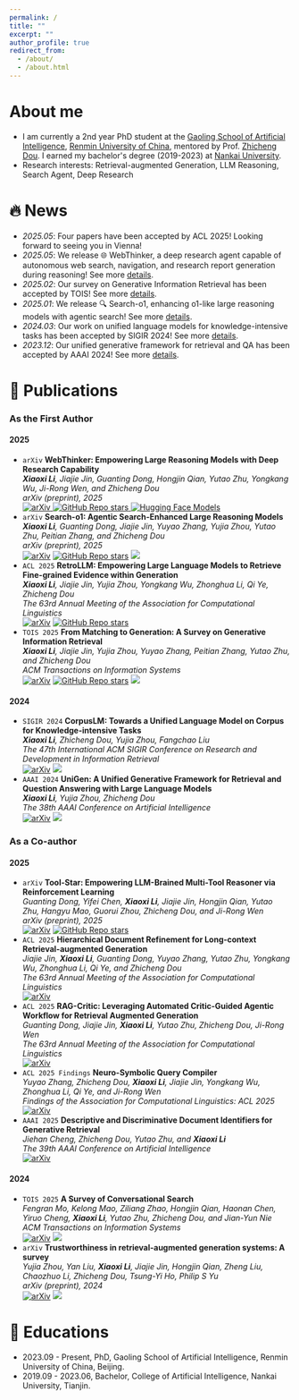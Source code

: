 ```yaml
---
permalink: /
title: ""
excerpt: ""
author_profile: true
redirect_from: 
  - /about/
  - /about.html
---
```


<span class='anchor' id='about-me'></span>
# About me
- I am currently a 2nd year PhD student at the [Gaoling School of Artificial Intelligence](https://ai.ruc.edu.cn/), [Renmin University of China](https://www.ruc.edu.cn/), mentored by Prof. [Zhicheng Dou](http://playbigdata.ruc.edu.cn/dou). I earned my bachelor's degree (2019-2023) at [Nankai University](https://www.nankai.edu.cn/).
- Research interests: Retrieval-augmented Generation, LLM Reasoning, Search Agent, Deep Research

<!-- <a href='https://scholar.google.com/citations?user=XDljV4YAAAAJ'><img src="https://img.shields.io/endpoint?logo=Google%20Scholar&url=https%3A%2F%2Fcdn.jsdelivr.net%2Fgh%2Fxiaoxi-li1%2Fxiaoxi-li1.github.io%40google-scholar-stats%2Fgs_data_shieldsio.json&labelColor=f6f6f6&color=9cf&style=flat&label=citations"></a> -->


# 🔥 News
- *2025.05*: Four papers have been accepted by ACL 2025! Looking forward to seeing you in Vienna!
- *2025.05*: We release 🌐 WebThinker, a deep research agent capable of autonomous web search, navigation, and research report generation during reasoning! See more [details](https://arxiv.org/abs/2504.21776).
- *2025.02*: Our survey on Generative Information Retrieval has been accepted by TOIS! See more [details](https://arxiv.org/abs/2404.14851).
- *2025.01*: We release 🔍 Search-o1, enhancing o1-like large reasoning models with agentic search! See more [details](https://arxiv.org/abs/2501.05366).
- *2024.03*: Our work on unified language models for knowledge-intensive tasks has been accepted by SIGIR 2024! See more [details](https://arxiv.org/abs/2404.14851).
- *2023.12*: Our unified generative framework for retrieval and QA has been accepted by AAAI 2024! See more [details](https://ojs.aaai.org/index.php/AAAI/article/download/28714/29380).


# 📝 Publications
<!-- \* for corresponding author. -->

### As the First Author

#### 2025
- ``arXiv`` **WebThinker: Empowering Large Reasoning Models with Deep Research Capability**  
  ***Xiaoxi Li**, Jiajie Jin, Guanting Dong, Hongjin Qian, Yutao Zhu, Yongkang Wu, Ji-Rong Wen, and Zhicheng Dou*
  <br>_arXiv (preprint), 2025_
  <br><a href="https://arxiv.org/abs/2504.21776"><img alt="arXiv" src="https://img.shields.io/badge/Paper-ffffff?logo=arxiv&logoColor=red"> <img alt="GitHub Repo stars" src="https://img.shields.io/github/stars/RUC-NLPIR/WebThinker?style=flat&logo=github&logoColor=black&labelColor=ffffff&color=ffffff&label=Stars"> <a href="https://huggingface.co/collections/lixiaoxi45/webthinker-6812d5fd1287ee53d68f0557"><img alt="Hugging Face Models" src="https://img.shields.io/badge/🤗_Models-ffffff"></a>
- ``arXiv`` **Search-o1: Agentic Search-Enhanced Large Reasoning Models**  
  ***Xiaoxi Li**, Guanting Dong, Jiajie Jin, Yuyao Zhang, Yujia Zhou, Yutao Zhu, Peitian Zhang, and Zhicheng Dou*
  <br>_arXiv (preprint), 2025_
  <br><a href="https://arxiv.org/abs/2504.21776"><img alt="arXiv" src="https://img.shields.io/badge/Paper-ffffff?logo=arxiv&logoColor=red"></a> <a href="https://github.com/sunnynexus/Search-o1"><img alt="GitHub Repo stars" src="https://img.shields.io/github/stars/sunnynexus/Search-o1?style=flat&logo=github&logoColor=black&labelColor=ffffff&color=ffffff&label=Stars"></a> <a href='https://scholar.google.com/scholar?oi=bibs&hl=en&cites=283590861766656057'><img src="https://img.shields.io/badge/Citations-37-9cf?logo=Google%20Scholar&style=flat&labelColor=ffffff&color=ffffff"></a>
- ``ACL 2025`` **RetroLLM: Empowering Large Language Models to Retrieve Fine-grained Evidence within Generation**  
  ***Xiaoxi Li**, Jiajie Jin, Yujia Zhou, Yongkang Wu, Zhonghua Li, Qi Ye, Zhicheng Dou*
  <br>_The 63rd Annual Meeting of the Association for Computational Linguistics_
  <br><a href="https://arxiv.org/abs/2412.11919"><img alt="arXiv" src="https://img.shields.io/badge/Paper-ffffff?logo=arxiv&logoColor=red"></a> <a href="https://github.com/sunnynexus/RetroLLM"><img alt="GitHub Repo stars" src="https://img.shields.io/github/stars/sunnynexus/RetroLLM?style=flat&logo=github&logoColor=black&labelColor=ffffff&color=ffffff&label=Stars"></a>
- ``TOIS 2025`` **From Matching to Generation: A Survey on Generative Information Retrieval**  
  ***Xiaoxi Li**, Jiajie Jin, Yujia Zhou, Yuyao Zhang, Peitian Zhang, Yutao Zhu, and Zhicheng Dou*
  <br>_ACM Transactions on Information Systems_
  <br><a href="https://arxiv.org/pdf/2404.14851.pdf"><img alt="arXiv" src="https://img.shields.io/badge/Paper-ffffff?logo=arxiv&logoColor=red"></a> <a href="https://github.com/RUC-NLPIR/GenIR-Survey"><img alt="GitHub Repo stars" src="https://img.shields.io/github/stars/RUC-NLPIR/GenIR-Survey?style=flat&logo=github&logoColor=black&labelColor=ffffff&color=ffffff&label=Stars"></a> <a href='https://scholar.google.com/scholar?oi=bibs&hl=en&cites=1433442328918110034'><img src="https://img.shields.io/badge/Citations-67-9cf?logo=Google%20Scholar&style=flat&labelColor=ffffff&color=ffffff"></a>

<!-- - ``arXiv`` [WebThinker: Empowering Large Reasoning Models with Deep Research Capability](https://arxiv.org/abs/2504.21776), **Xiaoxi Li**, Jiajie Jin, Guanting Dong, Hongjin Qian, Yutao Zhu, Yongkang Wu, Ji-Rong Wen, and Zhicheng Dou. <a href="https://github.com/RUC-NLPIR/WebThinker"><img alt="GitHub Repo stars" src="https://img.shields.io/github/stars/RUC-NLPIR/WebThinker?style=flat&logo=github&logoColor=black&labelColor=ffffff&color=ffffff&label=Stars"></a>
- ``arXiv`` [Search-o1: Agentic Search-Enhanced Large Reasoning Models](https://arxiv.org/abs/2501.05366), **Xiaoxi Li**, Guanting Dong, Jiajie Jin, Yuyao Zhang, Yujia Zhou, Yutao Zhu, Peitian Zhang, and Zhicheng Dou. <a href="https://github.com/sunnynexus/Search-o1"><img alt="GitHub Repo stars" src="https://img.shields.io/github/stars/sunnynexus/Search-o1?style=flat&logo=github&logoColor=black&labelColor=ffffff&color=ffffff&label=Stars"></a> <a href='https://scholar.google.com/scholar?oi=bibs&hl=en&cites=283590861766656057'><img src="https://img.shields.io/badge/Citations-37-9cf?logo=Google%20Scholar&style=flat&labelColor=ffffff&color=ffffff"></a> -->
<!-- - ``ACL 2025`` [RetroLLM: Empowering Large Language Models to Retrieve Fine-grained Evidence within Generation](https://arxiv.org/abs/2412.11919), **Xiaoxi Li**, Jiajie Jin, Yujia Zhou, Yongkang Wu, Zhonghua Li, Qi Ye, Zhicheng Dou. <a href="https://github.com/sunnynexus/RetroLLM"><img alt="GitHub Repo stars" src="https://img.shields.io/github/stars/sunnynexus/RetroLLM?style=flat&logo=github&logoColor=black&labelColor=ffffff&color=ffffff&label=Stars"></a>
- ``TOIS 2025`` [From Matching to Generation: A Survey on Generative Information Retrieval](https://arxiv.org/pdf/2404.14851.pdf), **Xiaoxi Li**, Jiajie Jin, Yujia Zhou, Yuyao Zhang, Peitian Zhang, Yutao Zhu, and Zhicheng Dou. <a href="https://github.com/RUC-NLPIR/GenIR-Survey"><img alt="GitHub Repo stars" src="https://img.shields.io/github/stars/RUC-NLPIR/GenIR-Survey?style=flat&logo=github&logoColor=black&labelColor=ffffff&color=ffffff&label=Stars"></a> <a href='https://scholar.google.com/scholar?oi=bibs&hl=en&cites=1433442328918110034'><img src="https://img.shields.io/badge/Citations-67-9cf?logo=Google%20Scholar&style=flat&labelColor=ffffff&color=ffffff"></a> -->

#### 2024
- ``SIGIR 2024`` **CorpusLM: Towards a Unified Language Model on Corpus for Knowledge-intensive Tasks**  
  ***Xiaoxi Li**, Zhicheng Dou, Yujia Zhou, Fangchao Liu*
  <br>_The 47th International ACM SIGIR Conference on Research and Development in Information Retrieval_
  <br><a href="https://dl.acm.org/doi/abs/10.1145/3626772.3657778"><img alt="arXiv" src="https://img.shields.io/badge/Paper-ffffff?logo=arxiv&logoColor=red"></a> <a href='https://scholar.google.com/scholar?oi=bibs&hl=en&cites=15744127386164548655,16522243399981860431'><img src="https://img.shields.io/badge/Citations-20-9cf?logo=Google%20Scholar&style=flat&labelColor=ffffff&color=ffffff"></a>
- ``AAAI 2024`` **UniGen: A Unified Generative Framework for Retrieval and Question Answering with Large Language Models**  
  ***Xiaoxi Li**, Yujia Zhou, Zhicheng Dou*
  <br>_The 38th AAAI Conference on Artificial Intelligence_
  <br><a href="https://ojs.aaai.org/index.php/AAAI/article/download/28714/29380"><img alt="arXiv" src="https://img.shields.io/badge/Paper-ffffff?logo=arxiv&logoColor=red"></a> <a href='https://scholar.google.com/scholar?oi=bibs&hl=en&cites=5058310051629328060'><img src="https://img.shields.io/badge/Citations-28-9cf?logo=Google%20Scholar&style=flat&labelColor=ffffff&color=ffffff"></a>

### As a Co-author

#### 2025
- ``arXiv`` **Tool-Star: Empowering LLM-Brained Multi-Tool Reasoner via Reinforcement Learning**  
  *Guanting Dong, Yifei Chen, **Xiaoxi Li**, Jiajie Jin, Hongjin Qian, Yutao Zhu, Hangyu Mao, Guorui Zhou, Zhicheng Dou, and Ji-Rong Wen*
  <br>_arXiv (preprint), 2025_
  <br><a href="https://arxiv.org/abs/2505.16410"><img alt="arXiv" src="https://img.shields.io/badge/Paper-ffffff?logo=arxiv&logoColor=red"></a> <a href="https://github.com/dongguanting/Tool-Star"><img alt="GitHub Repo stars" src="https://img.shields.io/github/stars/dongguanting/Tool-Star?style=flat&logo=github&logoColor=black&labelColor=ffffff&color=ffffff&label=Stars"></a>
- ``ACL 2025`` **Hierarchical Document Refinement for Long-context Retrieval-augmented Generation**  
  *Jiajie Jin, **Xiaoxi Li**, Guanting Dong, Yuyao Zhang, Yutao Zhu, Yongkang Wu, Zhonghua Li, Qi Ye, and Zhicheng Dou*
  <br>_The 63rd Annual Meeting of the Association for Computational Linguistics_
  <br><a href="https://arxiv.org/abs/2505.10413"><img alt="arXiv" src="https://img.shields.io/badge/Paper-ffffff?logo=arxiv&logoColor=red"></a>
- ``ACL 2025`` **RAG-Critic: Leveraging Automated Critic-Guided Agentic Workflow for Retrieval Augmented Generation**  
  *Guanting Dong, Jiajie Jin, **Xiaoxi Li**, Yutao Zhu, Zhicheng Dou, Ji-Rong Wen*
  <br>_The 63rd Annual Meeting of the Association for Computational Linguistics_
  <br><a href="https://arxiv.org/abs/2505.xxxxxx"><img alt="arXiv" src="https://img.shields.io/badge/Paper-ffffff?logo=arxiv&logoColor=red"></a>
- ``ACL 2025 Findings`` **Neuro-Symbolic Query Compiler**  
  *Yuyao Zhang, Zhicheng Dou, **Xiaoxi Li**, Jiajie Jin, Yongkang Wu, Zhonghua Li, Qi Ye, and Ji-Rong Wen*
  <br>_Findings of the Association for Computational Linguistics: ACL 2025_
  <br><a href="https://arxiv.org/abs/2505.11932"><img alt="arXiv" src="https://img.shields.io/badge/Paper-ffffff?logo=arxiv&logoColor=red"></a>
- ``AAAI 2025`` **Descriptive and Discriminative Document Identifiers for Generative Retrieval**  
  *Jiehan Cheng, Zhicheng Dou, Yutao Zhu, and **Xiaoxi Li***
  <br>_The 39th AAAI Conference on Artificial Intelligence_
  <br><a href="https://doi.org/10.1609/aaai.v39i11.33253"><img alt="arXiv" src="https://img.shields.io/badge/Paper-ffffff?logo=arxiv&logoColor=red"></a>

#### 2024
- ``TOIS 2025`` **A Survey of Conversational Search**  
  *Fengran Mo, Kelong Mao, Ziliang Zhao, Hongjin Qian, Haonan Chen, Yiruo Cheng, **Xiaoxi Li**, Yutao Zhu, Zhicheng Dou, and Jian-Yun Nie*
  <br>_ACM Transactions on Information Systems_
  <br><a href="https://arxiv.org/pdf/2410.15576"><img alt="arXiv" src="https://img.shields.io/badge/Paper-ffffff?logo=arxiv&logoColor=red"></a> <a href='https://scholar.google.com/scholar?oi=bibs&hl=en&cites=645244174191248292'><img src="https://img.shields.io/badge/Citations-20-9cf?logo=Google%20Scholar&style=flat&labelColor=ffffff&color=ffffff"></a>
- ``arXiv`` **Trustworthiness in retrieval-augmented generation systems: A survey**  
  *Yujia Zhou, Yan Liu, **Xiaoxi Li**, Jiajie Jin, Hongjin Qian, Zheng Liu, Chaozhuo Li, Zhicheng Dou, Tsung-Yi Ho, Philip S Yu*
  <br>_arXiv (preprint), 2024_
  <br><a href="https://arxiv.org/abs/2409.10102"><img alt="arXiv" src="https://img.shields.io/badge/Paper-ffffff?logo=arxiv&logoColor=red"></a> <a href='https://scholar.google.com/scholar?oi=bibs&hl=en&cites=8987613846345750009'><img src="https://img.shields.io/badge/Citations-39-9cf?logo=Google%20Scholar&style=flat&labelColor=ffffff&color=ffffff"></a>


# 📖 Educations
- 2023.09 - Present, PhD, Gaoling School of Artificial Intelligence, Renmin University of China, Beijing.
- 2019.09 - 2023.06, Bachelor, College of Artificial Intelligence, Nankai University, Tianjin.

<!-- # Experiences
- *2021.12 - 2022.12*, Research Intern, Poisson Lab, Huawei <img src="./images/huawei.png" style="width: 4em;">. Supervised by [Xinyu Zhang](https://scholar.google.com/citations?user=W_WZEQEAAAAJ)
- *2018.8 - 2019.6*, Research Intern, XiaoIce, Microsoft Asia <img src="./images/microsoft.png" style="width: 4em;">. Supervised by [Ruihua Song](https://www.microsoft.com/en-us/research/people/rsong/)  
- *2016.9 - 2019.6*, Research Assistant, Beijing Key Lab of Big Data Management and Analysis Methods. Supervised by [Zhicheng Dou](http://playbigdata.ruc.edu.cn/dou) and [Ji-Rong Wen](https://scholar.google.com/citations?user=tbxCHJgAAAAJ)
- *2016.6 - 2016.9*, Software Engineer, Infosys Technology Limited <img src="./images/Infosys.png" style="width: 3em;">. Supervised by [Anjaneyulu Pasala](https://in.linkedin.com/in/anjaneyulupasala) -->

<!-- # Academic Services
- AC/SPC: ACL Rolling Review
- PC Member: ACL, SIGIR, NeurIPS, ICLR, ICML, WWW, SIGKDD, AAAI, EMNLP, CIKM, WSDM, COLING, COLM 
- Journal Reviewer: TOIS, JASIST, KAIS, TALLIP, Computing Surveys -->

